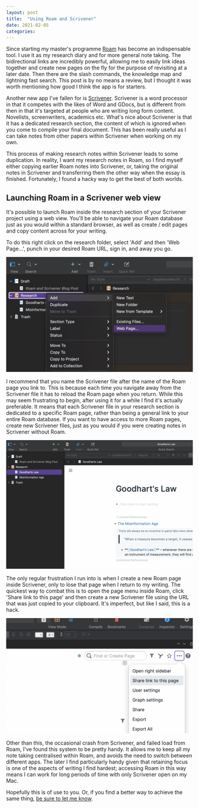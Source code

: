 ```yaml
---
layout: post
title:  "Using Roam and Scrivener"
date: 2021-02-05
categories:
---
```

Since starting my master's programme [Roam](https://roamresearch.com) has become an indispensable tool. I use it as my research diary and for more general note taking. The bidirectional links are incredibly powerful, allowing me to easily link ideas together and create new pages on the fly for the purpose of revisiting at a later date. Then there are the slash commands, the knowledge map and lightning fast search. This post is by no means a review, but I thought it was worth mentioning how good I think the app is for starters.

Another new app I've fallen for is [Scrivener](https://www.literatureandlatte.com/scrivener/overview). Scrivener is a word processor in that it competes with the likes of Word and GDocs, but is different from then in that it's targeted at people who are writing long form content. Novelists, screenwriters, academics etc. What's nice about Scrivener is that it has a dedicated research section, the content of which is ignored when you come to compile your final document. This has been really useful as I can take notes from other papers within Scrivener when working on my own.

This process of making research notes within Scrivener leads to some duplication. In reality, I want my research notes in Roam, so I find myself either copying earlier Roam notes into Scrivener, or, taking the original notes in Scrivener and transferring them the other way when the essay is finished. Fortunately, I found a hacky way to get the best of both worlds.

## Launching Roam in a Scrivener web view

It's possible to launch Roam inside the research section of your Scrivener project using a web view. You'll be able to navigate your Roam database just as you would within a standard browser, as well as create / edit pages and copy content across for your writing.

To do this right click on the research folder, select 'Add' and then 'Web Page...', punch in your desired Roam URL, sign in, and away you go.

![A screenshot showing how you add a web view to Scrivener](/assets/img/adding-roam.png)

I recommend that you name the Scrivener file after the name of the Roam page you link to. This is because each time you navigate away from the Scrivener file it has to reload the Roam page when you return. While this may seem frustrating to begin, after using it for a while I find it's actually preferable. It means that each Scrivener file in your research section is dedicated to a specific Roam page, rather than being a general link to your entire Roam database. If you want to have access to more Roam pages, create new Scrivener files, just as you would if you were creating notes in Scrivener without Roam.

![A screenshot of Roam working inside Scrivener](/assets/img/roam-scrivener.png)

The only regular frustration I run into is when I create a new Roam page inside Scrivener, only to lose that page when I return to my writing. The quickest way to combat this is to open the page menu inside Roam, click 'Share link to this page' and then create a new Scrivener file using the URL that was just copied to your clipboard. It's imperfect, but like I said, this is a hack.

![Using the page menu in Roam to copy the page's URL](/assets/img/share-url.png)

Other than this, the occasional crash from Scrivener, and failed load from Roam, I've found this system to be pretty handy. It allows me to keep all my note taking centralised within Roam, and avoids the need to switch between different apps. The later I find particularly handy given that retaining focus is one of the aspects of writing I find hardest; accessing Roam in this way means I can work for long periods of time with only Scrivener open on my Mac.

Hopefully this is of use to you. Or, if you find a better way to achieve the same thing, [be sure to let me know](https://twitter.com/danielbower).
